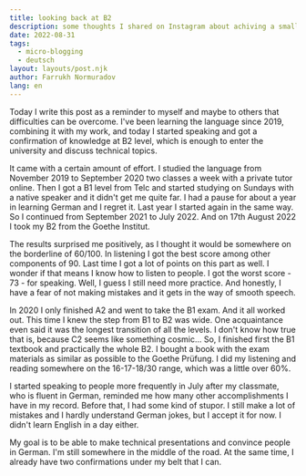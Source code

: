 ```yaml
---
title: looking back at B2
description: some thoughts I shared on Instagram about achiving a small step in learning German
date: 2022-08-31
tags:
  - micro-blogging
  - deutsch
layout: layouts/post.njk
author: Farrukh Normuradov
lang: en
---
```


Today I write this post as a reminder to myself and maybe to others that difficulties can be overcome. I've been learning the language since 2019, combining it with my work, and today I started speaking and got a confirmation of knowledge at B2 level, which is enough to enter the university and discuss technical topics.

It came with a certain amount of effort. I studied the language from November 2019 to September 2020 two classes a week with a private tutor online. Then I got a B1 level from Telc and started studying on Sundays with a native speaker and it didn't get me quite far. I had a pause for about a year in learning German and I regret it. Last year I started again in the same way. So I continued from September 2021 to July 2022. And on 17th August 2022 I took my B2 from the Goethe Institut.

The results surprised me positively, as I thought it would be somewhere on the borderline of 60/100. In listening I got the best score among other components of 90. Last time I got a lot of points on this part as well. I wonder if that means I know how to listen to people. I got the worst score - 73 - for speaking. Well, I guess I still need more practice. And honestly, I have a fear of not making mistakes and it gets in the way of smooth speech.

In 2020 I only finished A2 and went to take the B1 exam. And it all worked out. This time I knew the step from B1 to B2 was wide. One acquaintance even said it was the longest transition of all the levels. I don't know how true that is, because C2 seems like something cosmic... So, I finished first the B1 textbook and practically the whole B2. I bought a book with the exam materials as similar as possible to the Goethe Prüfung. I did my listening and reading somewhere on the 16-17-18/30 range, which was a little over 60%.

I started speaking to people more frequently in July after my classmate, who is fluent in German, reminded me how many other accomplishments I have in my record. Before that, I had some kind of stupor. I still make a lot of mistakes and I hardly understand German jokes, but I accept it for now. I didn't learn English in a day either.

My goal is to be able to make technical presentations and convince people in German. I'm still somewhere in the middle of the road. At the same time, I already have two confirmations under my belt that I can.
